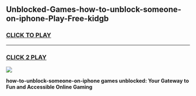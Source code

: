 
## Unblocked-Games-how-to-unblock-someone-on-iphone-Play-Free-kidgb
<h3>
<a href="https://premium76.site?title=how-to-unblock-someone-on-iphone&ref=10A">CLICK TO PLAY</a></h3>
<hr>

<h3>
<a href="https://premium76.site?title=how-to-unblock-someone-on-iphone&ref=10A">CLICK 2 PLAY</a>
  
</h3>

<a href="https://premium76.site?title=how-to-unblock-someone-on-iphone&ref=10A"><img src="https://clearcache.store/games.png"></a>


**how-to-unblock-someone-on-iphone games unblocked: Your Gateway to Fun and Accessible Online Gaming**
